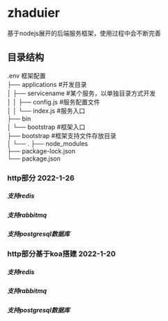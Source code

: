 # zhaduier
基于nodejs展开的后端服务框架，使用过程中会不断完善

## 目录结构
.env 框架配置  
├── applications #开发目录  
│   ├── servicename #某个服务，以单独目录方式开发  
│   │   ├── config.js #服务配置文件  
│   │   └── index.js #服务入口  
├── bin  
│   └── bootstrap #框架入口  
├── bootstrap #框架支持文件存放目录  
│   └── .
├── node_modules  
├── package-lock.json  
└── package.json  

### http部分 2022-1-26
##### 支持redis
##### 支持rabbitmq
##### 支持postgresql数据库

### http部分基于koa搭建 2022-1-20
##### 支持redis
##### 支持rabbitmq
##### 支持postgresql数据库
